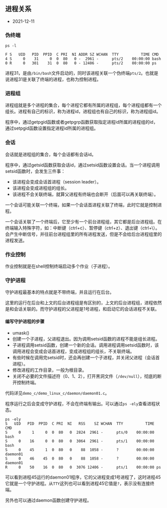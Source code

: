 ## 进程关系

- 2021-12-11

### 伪终端

```
ps -l
```

```
F S   UID   PID  PPID  C PRI  NI ADDR SZ WCHAN  TTY          TIME CMD
4 S     0    31     0  0  80   0 -  2961 -      pts/2    00:00:00 bash
0 R     0   301    31  0  80   0 - 12406 -      pts/2    00:00:00 ps
```

进程31，是由`/bin/bash`文件启动的，同时该进程关联一个伪终端`pts/2`。也就是说进程31是关联了终端的进程，也称为控制进程。

### 进程组

进程组就是多个进程的集合，每个进程它都有所属的进程组，每个进程组都有一个组长。进程有自己的标识，称为进程id，进程组也有自己的标识，称为进程组id。

程序中，通过getpgid函数或者getpgrp函数获取指定进程id所属的进程组的id，通过setpgid函数设置指定进程id所属的进程组。

### 会话

会话就是进程组的集合，每个会话都有会话id。

程序中，通过getsid函数获取会话id，通过setsid函数设置会话。当一个进程调用setsid函数时，会发生三件事：

- 该进程会变成会话首进程（session leader）。
- 该进程会变成进程组的组长。
- 该进程不会关联终端，就算父进程有终端也会断开（后面可以再关联终端）。

一个会话可能关联一个终端，如果一个会话首进程关联了终端，此时它就是控制进程。

一个会话关联了一个终端后，它至少有一个前台进程组，其它都是后台进程组。在终端输入特殊字符，如：中断键（ctrl+c）、暂停键（ctrl+z）、退出键（ctrl+\）。会产生中断信号，并往前台进程组里的所有进程发送，但是不会给后台进程组里的进程发送。

### 作业控制

作业控制就是在shell控制终端启动多个作业（子进程）。

### 守护进程

守护进程最基本的特点就是不带终端，并且运行在后台。

这里的运行在后台和上文的后台进程组是有区别的，上文的后台进程组，进程依然是和会话关联的。而守护进程的父进程是1号进程，和启动它的会话进程不关联。

#### 编写守护进程的步骤

- umask()
- 创建一个子进程，父进程退出。因为调用setsid函数的进程不能是组长进程。
- 子进程调用setsid函数，创建一个新的会话。调用进程调用setsid函数时，该调用进程会变成会话首进程，变成进程组的组长，不关联终端。
- 有些时候在调用完setsid时，还会再创建一个子进程，并关闭父进程（会话首进程）。
- 修改进程的工作目录，一般为根目录。
- 关闭不必要的文件描述符（0、1、2），打开黑洞文件（`/dev/null`），彻底的断开控制终端。

代码详见`demo_c/demo_linux_c/daemon/daemon01.c`。

程序运行之后会变成守护进程，不会在终端有输出。可以通过`ps -ely`查看进程状态。

```
ps -ely
S   UID   PID  PPID  C PRI  NI   RSS    SZ WCHAN  TTY          TIME CMD
S     0     1     0  0  80   0  2824  2961 -      pts/0    00:00:00 bash
S     0    16     0  0  80   0  3064  2961 -      pts/1    00:00:00 bash
S     0    45     1  0  80   0    88  1058 -      ?        00:00:00 daemon01
S     0    46    45  0  80   0    88  1058 -      ?        00:00:00 daemon01
R     0    50    16  0  80   0  3076 12406 -      pts/1    00:00:00 ps
```

可以看到进程45运行的daemon01程序，它的父进程变成1号进程了，这时进程45它就是一个守护进程。从`TTY`这列也可以看到进程45它值是`?`，表示没有连接终端。

另外也可以通过daemon函数创建守护进程。